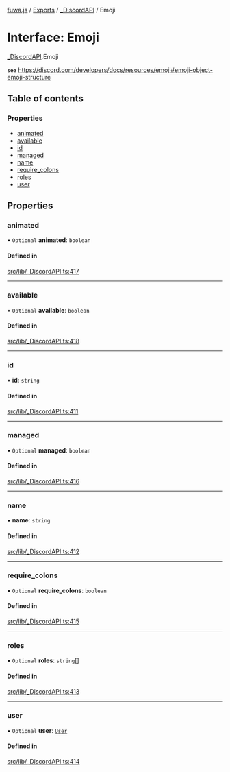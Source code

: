 [fuwa.js](../README.md) / [Exports](../modules.md) / [\_DiscordAPI](../modules/_DiscordAPI.md) / Emoji

# Interface: Emoji

[_DiscordAPI](../modules/_DiscordAPI.md).Emoji

**`see`** https://discord.com/developers/docs/resources/emoji#emoji-object-emoji-structure

## Table of contents

### Properties

- [animated](_DiscordAPI.Emoji.md#animated)
- [available](_DiscordAPI.Emoji.md#available)
- [id](_DiscordAPI.Emoji.md#id)
- [managed](_DiscordAPI.Emoji.md#managed)
- [name](_DiscordAPI.Emoji.md#name)
- [require\_colons](_DiscordAPI.Emoji.md#require_colons)
- [roles](_DiscordAPI.Emoji.md#roles)
- [user](_DiscordAPI.Emoji.md#user)

## Properties

### animated

• `Optional` **animated**: `boolean`

#### Defined in

[src/lib/_DiscordAPI.ts:417](https://github.com/Fuwajs/Fuwa.js/blob/d4e1de5/src/lib/_DiscordAPI.ts#L417)

___

### available

• `Optional` **available**: `boolean`

#### Defined in

[src/lib/_DiscordAPI.ts:418](https://github.com/Fuwajs/Fuwa.js/blob/d4e1de5/src/lib/_DiscordAPI.ts#L418)

___

### id

• **id**: `string`

#### Defined in

[src/lib/_DiscordAPI.ts:411](https://github.com/Fuwajs/Fuwa.js/blob/d4e1de5/src/lib/_DiscordAPI.ts#L411)

___

### managed

• `Optional` **managed**: `boolean`

#### Defined in

[src/lib/_DiscordAPI.ts:416](https://github.com/Fuwajs/Fuwa.js/blob/d4e1de5/src/lib/_DiscordAPI.ts#L416)

___

### name

• **name**: `string`

#### Defined in

[src/lib/_DiscordAPI.ts:412](https://github.com/Fuwajs/Fuwa.js/blob/d4e1de5/src/lib/_DiscordAPI.ts#L412)

___

### require\_colons

• `Optional` **require\_colons**: `boolean`

#### Defined in

[src/lib/_DiscordAPI.ts:415](https://github.com/Fuwajs/Fuwa.js/blob/d4e1de5/src/lib/_DiscordAPI.ts#L415)

___

### roles

• `Optional` **roles**: `string`[]

#### Defined in

[src/lib/_DiscordAPI.ts:413](https://github.com/Fuwajs/Fuwa.js/blob/d4e1de5/src/lib/_DiscordAPI.ts#L413)

___

### user

• `Optional` **user**: [`User`](_DiscordAPI.User.md)

#### Defined in

[src/lib/_DiscordAPI.ts:414](https://github.com/Fuwajs/Fuwa.js/blob/d4e1de5/src/lib/_DiscordAPI.ts#L414)
